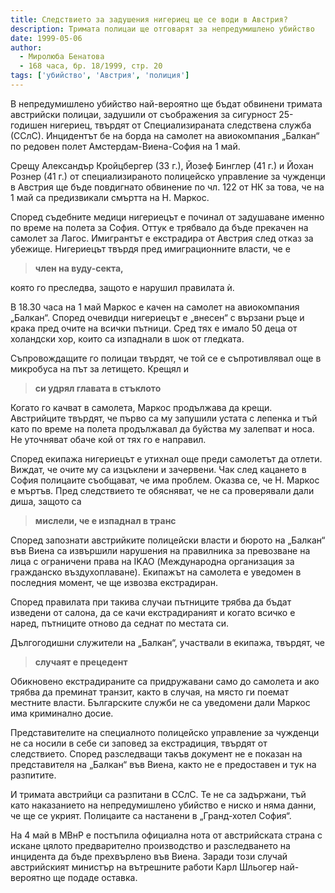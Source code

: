 ```yaml
---
title: Следствието за задушения нигериец ще се води в Австрия?
description: Тримата полицаи ще отговарят за непредумишлено убийство
date: 1999-05-06
author:
  - Миролюба Бенатова
  - 168 часа, бр. 18/1999, стр. 20
tags: ['убийство', 'Австрия', 'полиция']
---
```


В непредумишлено убийство най-вероятно ще бъдат обвинени тримата австрийски полицаи, задушили от съображения за сигурност 25-годишен нигериец, твърдят от Специализираната следствена служба (ССлС). Инцидентът бе на борда на самолет на авиокомпания „Балкан“ по редовен полет Амстердам-Виена-София на 1 май.

Срещу Александър Кройцбергер (33 г.), Йозеф Бинглер (41 г.) и Йохан Рознер (41 г.) от специализираното полицейско управление за чужденци в Австрия ще бъде повдигнато обвинение по чл. 122 от НК за това, че на 1 май са предизвикали смъртта на Н. Маркос.

Според съдебните медици нигериецът е починал от задушаване именно по време на полета за София. Оттук е трябвало да бъде прекачен на самолет за Лагос. Имигрантът е екстрадира от Австрия след отказ за убежище. Нигериецът твърдя пред имиграционните власти, че е 

> **член на вуду-секта,**

която го преследва, защото е нарушил правилата ѝ.

В 18.30 часа на 1 май Маркос е качен на самолет на авиокомпания „Балкан“. Според очевидци нигериецът е „внесен“ с вързани ръце и крака пред очите на всички пътници. Сред тях е имало 50 деца от холандски хор, които са изпаднали в шок от гледката.

Съпровождащите го полицаи твърдят, че той се е съпротивлявал още в микробуса на път за летището. Крещял и

> **си удрял главата в стъклото**

Когато го качват в самолета, Маркос продължава да крещи. Австрийците твърдят, че първо са му запушили устата с лепенка и тъй като по време на полета продължавал да буйства му залепват и носа. Не уточняват обаче кой от тях го е направил.

Според екипажа нигериецът е утихнал още преди самолетът да отлети. Виждат, че очите му са изцъклени и зачервени. Чак след кацането в София полицаите съобщават, че има проблем. Оказва се, че Н. Маркос е мъртъв. Пред следствието те обясняват, че не са проверявали дали диша, защото са

> **мислели, че е изпаднал в транс**

Според запознати австрийките полицейски власти и бюрото на „Балкан“ във Виена са извършили нарушения на правилника за превозване на лица с ограничени права на IKAO (Международна организация за гражданско въздухоплаване). Екипажът на самолета е уведомен в последния момент, че ще извозва екстрадиран.

Според правилата при такива случаи пътниците трябва да бъдат изведени от салона, да се качи екстрадираният и когато всичко е наред, пътниците отново да седнат по местата си.

Дългогодишни служители на „Балкан“, участвали в екипажа, твърдят, че

> **случаят е прецедент**

Обикновено екстрадираните са придружавани само до самолета и ако трябва да преминат транзит, както в случая, на място ги поемат местните власти. Българските служби не са уведомени дали Маркос има криминално досие.

Представителите на специалното полицейско управление за чужденци не са носили в себе си заповед за екстрадиция, твърдят от следствието. Според разследващи такъв документ не е показан на представителя на „Балкан“ във Виена, както не е предоставен и тук на разпитите.

И тримата австрийци са разпитани в ССлС. Те не са задържани, тъй като наказанието на непредумишлено убийство е ниско и няма данни, че ще се укрият. Полицаите са настанени в „Гранд-хотел София“.

На 4 май в МВнР е постъпила официална нота от австрийската страна с искане цялото предварително производство и разследването на инцидента да бъде прехвърлено във Виена. Заради този случай австрийският министър на вътрешните работи Карл Шльогер най-вероятно ще подаде оставка.

